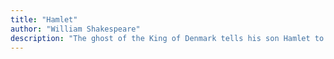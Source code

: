 ```yaml
---
title: "Hamlet"
author: "William Shakespeare"
description: "The ghost of the King of Denmark tells his son Hamlet to avenge his murder by killing the new king, Hamlet's uncle. Hamlet feigns madness, contemplates life and death, and seeks revenge. His uncle, fearing for his life, also devises plots to kill Hamlet. The play ends with a duel, during which the King, Queen, Hamlet's opponent and Hamlet himself are all killed."
---
```

